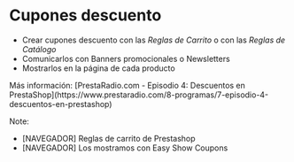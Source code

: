 # Cupones descuento

- Crear cupones descuento con las *Reglas de Carrito* o con las *Reglas de Catálogo*
- Comunicarlos con Banners promocionales o Newsletters
- Mostrarlos en la página de cada producto

<div class="references">
Más información: [PrestaRadio.com - Episodio 4: Descuentos en PrestaShop](https://www.prestaradio.com/8-programas/7-episodio-4-descuentos-en-prestashop)
</div>

Note:
* [NAVEGADOR] Reglas de carrito de Prestashop
* [NAVEGADOR] Los mostramos con Easy Show Coupons
